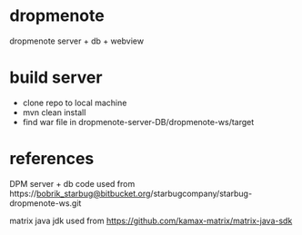 # dropmenote
dropmenote server + db + webview

# build server

- clone repo to local machine
- mvn clean install
- find war file in dropmenote-server-DB/dropmenote-ws/target

# references
DPM server + db code used from https://bobrik_starbug@bitbucket.org/starbugcompany/starbug-dropmenote-ws.git

matrix java jdk used from https://github.com/kamax-matrix/matrix-java-sdk

